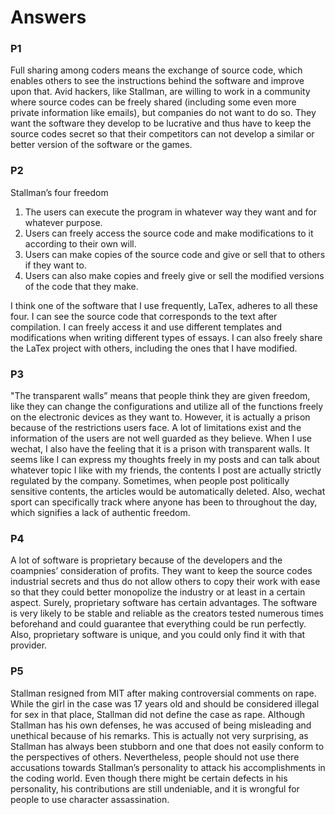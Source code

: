 #  Answers



### P1
Full sharing among coders means the exchange of source code, which enables others to see the instructions behind the software and improve upon that. Avid hackers, like Stallman, are willing to work in a community where source codes can be freely shared (including some even more private information like emails), but companies do not want to do so. They want the software they develop to be lucrative and thus have to keep the source codes secret so that their competitors can not develop a similar or better version of the software or the games. 

### P2
Stallman’s four freedom
1.	The users can execute the program in whatever way they want and for whatever purpose. 
2.	Users can freely access the source code and make modifications to it according to their own will. 
3.	Users can make copies of the source code and give or sell that to others if they want to. 
4.	Users can also make copies and freely give or sell the modified versions of the code that they make. 

I think one of the software that I use frequently, LaTex, adheres to all these four. I can see the source code that corresponds to the text after compilation. I can freely access it and use different templates and modifications when writing different types of essays. I can also freely share the LaTex project with others, including the ones that I have modified. 

### P3
"The transparent walls” means that people think they are given freedom, like they can change the configurations and utilize all of the functions freely on the electronic devices as they want to. However, it is actually a prison because of the restrictions users face. A lot of limitations exist and the information of the users are not well guarded as they believe. When I use wechat, I also have the feeling that it is a prison with transparent walls. It seems like I can express my thoughts freely in my posts and can talk about whatever topic I like with my friends, the contents I post are actually strictly regulated by the company. Sometimes, when people post politically sensitive contents, the articles would be automatically deleted. Also, wechat sport can specifically track where anyone has been to throughout the day, which signifies a lack of authentic freedom. 

### P4
A lot of software is proprietary because of the developers and the coampnies’ consideration of profits. They want to keep the source codes industrial secrets and thus do not allow others to copy their work with ease so that they could better monopolize the industry or at least in a certain aspect. Surely, proprietary software has certain advantages. The software is very likely to be stable and reliable as the creators tested numerous times beforehand and could guarantee that everything could be run perfectly. Also, proprietary software is unique, and you could only find it with that provider. 

### P5
Stallman resigned from MIT after making controversial comments on rape. While the girl in the case was 17 years old and should be considered illegal for sex in that place, Stallman did not define the case as rape. Although Stallman has his own defenses, he was accused of being misleading and unethical because of his remarks. This is actually not very surprising, as Stallman has always been stubborn and one that does not easily conform to the perspectives of others. Nevertheless, people should not use there accusations towards Stallman’s personality to attack his accomplishments in the coding world. Even though there might be certain defects in his personality, his contributions are still undeniable, and it is wrongful for people to use character assassination. 

